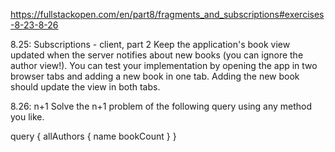 https://fullstackopen.com/en/part8/fragments_and_subscriptions#exercises-8-23-8-26

8.25: Subscriptions - client, part 2
Keep the application's book view updated when the server notifies about new books (you can ignore the author view!). You can test your implementation by opening the app in two browser tabs and adding a new book in one tab. Adding the new book should update the view in both tabs.

8.26: n+1
Solve the n+1 problem of the following query using any method you like.

query {
allAuthors {
name
bookCount
}
}
